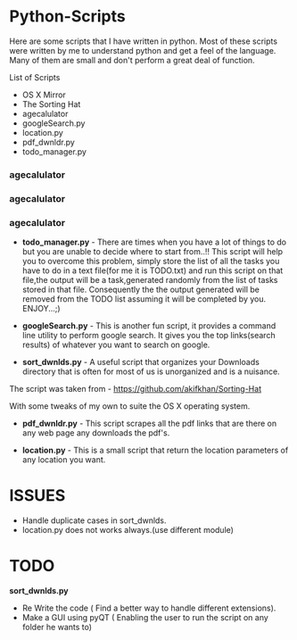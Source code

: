 Python-Scripts
==============

Here are some scripts that I have written in python. Most of these scripts were written by me to understand python and get a feel of the language. Many of them are small and don't perform a great deal of function.

List of Scripts

* OS X Mirror
* The Sorting Hat
* agecalulator
* googleSearch.py
* location.py
* pdf_dwnldr.py
* todo_manager.py


### agecalulator




### agecalulator



### agecalulator

* **todo_manager.py** - There are times when you have a lot of things to do but you are unable to decide where to start from..!!
This script will help you to overcome this problem, simply store the list of all the tasks you have to do in a text file(for me it is TODO.txt) and run this script on that file,the output will be a task,generated randomly from the list of tasks stored in that file.
Consequently the the output generated will be removed from the TODO list assuming it will be completed by you.
ENJOY...;)

* **googleSearch.py** - This is another fun script, it provides a command line utility to perform google search. It gives you the top links(search results) of whatever you want to search on google.

* **sort_dwnlds.py** - A useful script that organizes your Downloads directory that is often for most of us is unorganized and is a nuisance.

The script was taken from - https://github.com/akifkhan/Sorting-Hat

With some tweaks of my own to suite the OS X operating system.

* **pdf_dwnldr.py** - This script scrapes all the pdf links that are there on any web page any downloads the pdf's.

* **location.py** - This is a small script that return the location parameters of any location you want.


ISSUES
======

* Handle duplicate cases in sort_dwnlds.
* location.py does not works always.(use different module)


TODO
====

**sort_dwnlds.py**

* Re Write the code ( Find a better way to handle different extensions).
* Make a GUI using pyQT ( Enabling the user to run the script on any folder he wants to)
